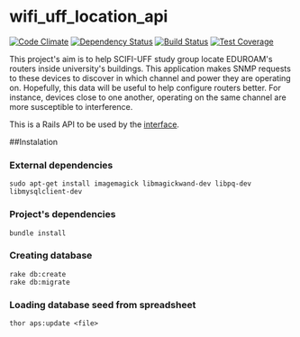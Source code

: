 
# wifi_uff_location_api

[![Code Climate](https://codeclimate.com/github/rai200890/wifi_uff_location_api/badges/gpa.svg)](https://codeclimate.com/github/rai200890/wifi_uff_location_api)
[![Dependency Status](https://gemnasium.com/rai200890/wifi_uff_location_api.svg)](https://gemnasium.com/rai200890/wifi_uff_location_api)
[![Build Status](https://travis-ci.org/rai200890/wifi_uff_location_api.svg?branch=master)](https://travis-ci.org/rai200890/wifi_uff_location_api)
[![Test Coverage](https://codeclimate.com/github/rai200890/wifi_uff_location_api/badges/coverage.svg)](https://codeclimate.com/github/rai200890/wifi_uff_location_api/coverage)

This project's aim is to help SCIFI-UFF study group locate EDUROAM's routers inside university's buildings.
This application makes SNMP requests to these devices to discover in which channel and power they are operating on. Hopefully, this data will be useful to help configure routers better. For instance, devices close to one another,  operating on the same channel are more susceptible to interference.

This is a Rails API to be used by the [interface](https://github.com/rai200890/wifi_uff_location_interface).

##Instalation

### External dependencies

```shell
sudo apt-get install imagemagick libmagickwand-dev libpq-dev libmysqlclient-dev
```

### Project's dependencies

```shell
bundle install
```

### Creating database

```shell
rake db:create
rake db:migrate
```

### Loading database seed from spreadsheet

```shell
thor aps:update <file>
```
